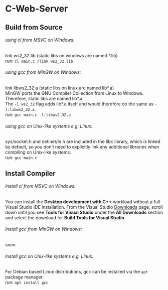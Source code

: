 <h1>C-Web-Server</h1>

<h2>Build from Source</h2>

<p>
    <h6>using cl from MSVC on Windows:</h6>
    link ws2_32.lib (static libs on windows are named *.lib)<br>
    run: <code>cl main.c /link ws2_32.lib</code><br>
</p>

<p>
    <h6>using gcc from MinGW on Windows:</h6>
    link libws2_32.a (static libs on linux are named lib*.a)<br>
    MinGW ports the GNU Compiler Collection from Linux to Windows. Therefore, static libs are named lib*.a<br>
    The <code>-l ws2_32</code> flag adds lib*.a itself and would therefore do the same as <code>-l:libws2_32.a</code>.<br>
    run: <code>gcc main.c -l:libws2_32.a</code><br>
</p>

<p>
    <h6>using gcc on Unix-like systems e.g. Linux:</h6>
    sys/socket.h and netinet/in.h are included in the libc library, which is linked by default, so you don’t need to explicitly link any additional libraries when compiling on Unix-like systems.<br>
    run: <code>gcc main.c</code><br>
</p>

<h2>Install Compiler</h2>

<p>
    <h6>Install cl from MSVC on Windows:</h6>
    You can install the <strong>Desktop development with C++</strong> workload without a full Visual Studio IDE installation. From the Visual Studio <a href="https://visualstudio.microsoft.com/downloads/">Downloads</a> page, scroll down until you see <strong>Tools for Visual Studio</strong> under the <strong>All Downloads</strong> section and select the download for <strong>Build Tools for Visual Studio</strong>.<br>
</p>

<p>
    <h6>Install gcc from MinGW on Windows:</h6>
    soon<br>
</p>

<p>
    <h6>Install gcc on Unix-like systems e.g. Linux:</h6>
    For Debian based Linux distributions, gcc can be installed via the <code>apt</code> package manager.<br>
    run: <code>apt install gcc</code><br>
</p>
